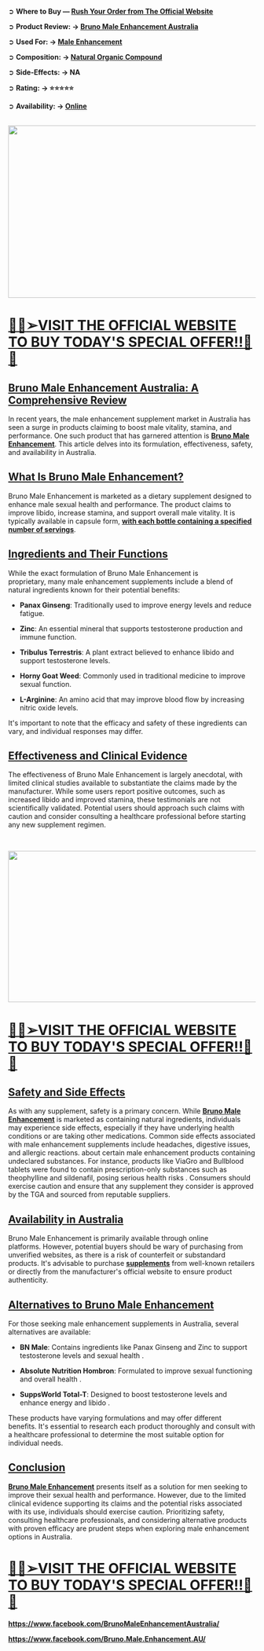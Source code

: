 <p>➲&nbsp;<strong>Where to Buy &mdash;&nbsp;<a href="https://www.facebook.com/Bruno.Male.Enhancement.AU/">Rush Your Order from The Official Website</a></strong></p>
<p>➲&nbsp;<strong>Product Review: &rarr;&nbsp;<a href="https://www.facebook.com/BrunoMaleEnhancementAustralia/">Bruno Male Enhancement Australia</a></strong></p>
<p>➲&nbsp;<strong>Used For: &rarr;&nbsp;<a href="https://www.facebook.com/groups/brunomaleenhancementau/">Male Enhancement</a></strong></p>
<p>➲&nbsp;<strong>Composition: &rarr;&nbsp;<a href="https://www.facebook.com/groups/brunomaleenhancementaustralia/">Natural Organic Compound</a></strong></p>
<p>➲&nbsp;<strong>Side-Effects: &rarr; NA</strong></p>
<p>➲&nbsp;<strong>Rating: &rarr; ⭐⭐⭐⭐⭐</strong></p>
<p>➲&nbsp;<strong>Availability: &rarr;&nbsp;<a href="https://www.facebook.com/Bruno.Male.Enhancement.AU/">Online</a></strong></p>
<div class="separator">&nbsp;</div>
<div class="separator"><a href="https://www.facebook.com/Bruno.Male.Enhancement.AU/" target="_blank" rel="nofollow"><img src="https://blogger.googleusercontent.com/img/b/R29vZ2xl/AVvXsEjNlm3lfCYA2m0m65NxprURK6JN2a_wq5rhRSRQ3ZMO6WJD8vT0-sVLRNW6TmAS4CriQ8wgja8hv4v5q1Bll0_ZeyezpHYcYrvvnSRgrko1HEbe0YaDnY6IXsFBKZ-jKLKfpDU1IRU8-5WWuPikaFmpl982_0Y1mKig0HolbQwK-ykrJthFqqX7ReDguaI/w561-h351/490108146_122096710496840745_5530228608033401934_n.jpg" alt="" width="561" height="351" border="0" data-original-height="400" data-original-width="640" /></a></div>
<h1><u>👀💥<strong><a href="https://www.facebook.com/Bruno.Male.Enhancement.AU/" target="_blank" rel="nofollow">➢VISIT THE OFFICIAL WEBSITE TO BUY TODAY'S SPECIAL OFFER!!</a></strong>👀💥</u></h1>
<h2><strong data-end="100" data-start="40"><u>Bruno Male Enhancement Australia: A Comprehensive Review</u></strong></h2>
<p class="" data-end="290" data-start="102"><span class="relative -mx-px my-[-0.2rem] rounded px-px py-[0.2rem] transition-colors duration-100 ease-in-out">In recent years, the male enhancement supplement market in Australia has seen a surge in products claiming to boost male vitality, stamina, and performance.</span>&nbsp;One such product that has garnered attention is&nbsp;<strong data-end="214" data-start="188"><u><a href="https://www.facebook.com/Bruno.Male.Enhancement.AU/" target="_blank" rel="nofollow">Bruno Male Enhancement</a></u></strong>.&nbsp;<span class="relative -mx-px my-[-0.2rem] rounded px-px py-[0.2rem] transition-colors duration-100 ease-in-out">This article delves into its formulation, effectiveness, safety, and availability in Australia.</span></p>
<h2><strong data-end="339" data-start="301"><u>What Is Bruno Male Enhancement?</u></strong></h2>
<p class="" data-end="497" data-start="341"><span class="relative -mx-px my-[-0.2rem] rounded px-px py-[0.2rem] transition-colors duration-100 ease-in-out">Bruno Male Enhancement is marketed as a dietary supplement designed to enhance male sexual health and performance.</span>&nbsp;<span class="relative -mx-px my-[-0.2rem] rounded px-px py-[0.2rem] transition-colors duration-100 ease-in-out">The product claims to improve libido, increase stamina, and support overall male vitality.</span>&nbsp;<span class="relative -mx-px my-[-0.2rem] rounded px-px py-[0.2rem] transition-colors duration-100 ease-in-out">It is typically available in capsule form,&nbsp;<u><strong><a href="https://www.facebook.com/BrunoMaleEnhancementAustralia/" target="_blank" rel="nofollow">with each bottle containing a specified number of servings</a></strong></u>.</span></p>
<h2><strong data-end="546" data-start="508"><u>Ingredients and Their Functions</u></strong></h2>
<p class="" data-end="666" data-start="548"><span class="relative -mx-px my-[-0.2rem] rounded px-px py-[0.2rem] transition-colors duration-100 ease-in-out">While the exact formulation of Bruno Male Enhancement is proprietary,</span>&nbsp;<span class="relative -mx-px my-[-0.2rem] rounded px-px py-[0.2rem] transition-colors duration-100 ease-in-out">many male enhancement supplements include a blend of natural ingredients known for their potential benefits:</span></p>
<ul data-end="1007" data-start="668">
<li class="" data-end="728" data-start="668">
<p class="" data-end="728" data-start="670"><strong data-end="687" data-start="670">Panax Ginseng</strong>:&nbsp;<span class="relative -mx-px my-[-0.2rem] rounded px-px py-[0.2rem] transition-colors duration-100 ease-in-out">Traditionally used to improve energy levels and reduce fatigue.</span></p>
</li>
<li class="" data-end="780" data-start="729">
<p class="" data-end="780" data-start="731"><strong data-end="739" data-start="731">Zinc</strong>:&nbsp;<span class="relative -mx-px my-[-0.2rem] rounded px-px py-[0.2rem] transition-colors duration-100 ease-in-out">An essential mineral that supports testosterone production and immune function.</span></p>
</li>
<li class="" data-end="847" data-start="781">
<p class="" data-end="847" data-start="783"><strong data-end="806" data-start="783">Tribulus Terrestris</strong>:&nbsp;<span class="relative -mx-px my-[-0.2rem] rounded px-px py-[0.2rem] transition-colors duration-100 ease-in-out">A plant extract believed to enhance libido and support testosterone levels.</span></p>
</li>
<li class="" data-end="910" data-start="848">
<p class="" data-end="910" data-start="850"><strong data-end="869" data-start="850">Horny Goat Weed</strong>:&nbsp;<span class="relative -mx-px my-[-0.2rem] rounded px-px py-[0.2rem] transition-colors duration-100 ease-in-out">Commonly used in traditional medicine to improve sexual function.</span></p>
</li>
<li class="" data-end="1007" data-start="911">
<p class="" data-end="1007" data-start="913"><strong data-end="927" data-start="913">L-Arginine</strong>:&nbsp;<span class="relative -mx-px my-[-0.2rem] rounded px-px py-[0.2rem] transition-colors duration-100 ease-in-out">An amino acid that may improve blood flow by increasing nitric oxide levels.</span></p>
</li>
</ul>
<p class="" data-end="1087" data-start="1009"><span class="relative -mx-px my-[-0.2rem] rounded px-px py-[0.2rem] transition-colors duration-100 ease-in-out">It's important to note that the efficacy and safety of these ingredients can vary, and individual responses may differ.</span></p>
<h2><strong data-end="1140" data-start="1098"><u>Effectiveness and Clinical Evidence</u></strong></h2>
<p class="" data-end="1300" data-start="1142"><span class="relative -mx-px my-[-0.2rem] rounded px-px py-[0.2rem] transition-colors duration-100 ease-in-out">The effectiveness of Bruno Male Enhancement is largely anecdotal, with limited clinical studies available to substantiate the claims made by the manufacturer.</span>&nbsp;<span class="relative -mx-px my-[-0.2rem] rounded px-px py-[0.2rem] transition-colors duration-100 ease-in-out">While some users report positive outcomes, such as increased libido and improved stamina, these testimonials are not scientifically validated.</span>&nbsp;<span class="relative -mx-px my-[-0.2rem] rounded px-px py-[0.2rem] transition-colors duration-100 ease-in-out">Potential users should approach such claims with caution and consider consulting a healthcare professional before starting any new supplement regimen.</span></p>
<p class="" data-end="1300" data-start="1142">&nbsp;</p>
<div class="separator"><a href="https://www.facebook.com/Bruno.Male.Enhancement.AU/" target="_blank" rel="nofollow"><img src="https://blogger.googleusercontent.com/img/b/R29vZ2xl/AVvXsEgQ732dPNaZlEDbxE6UDKOKiQbNW5U3bPNjLPJyDkt-DQGbX7xpUDaKK5TMAdS1UdrkRzMRgmxBPtpM-G-IwtAgql0wBf0fHMKA-T02Ym1CAD_PNtO5e9IA8RMlXx2NNsnLfKZsrhUaTfn1u8y0XPBlbkfVXT1Be-Ekuzsdb8Cfww0ZoyutugpRZODcjm0/w566-h308/68747470733a2f2f626c6f676765722e676f6f676c6575736572636f6e74656e742e636f6d2f696d672f622f523239765a32786c2f415676587345672d77623561634c4c7a6262694b44697830646648525a304649455277644d757177705a796c646f395872486b446c6c4.jpg" alt="" width="566" height="308" border="0" data-original-height="332" data-original-width="610" /></a></div>
<h1><u>👀💥<strong><a href="https://www.facebook.com/Bruno.Male.Enhancement.AU/" target="_blank" rel="nofollow">➢VISIT THE OFFICIAL WEBSITE TO BUY TODAY'S SPECIAL OFFER!!</a></strong>👀💥</u></h1>
<h2><strong data-end="1341" data-start="1311"><u>Safety and Side Effects</u></strong></h2>
<p class="" data-end="1541" data-start="1343"><span class="relative -mx-px my-[-0.2rem] rounded px-px py-[0.2rem] transition-colors duration-100 ease-in-out">As with any supplement, safety is a primary concern.</span>&nbsp;<span class="relative -mx-px my-[-0.2rem] rounded px-px py-[0.2rem] transition-colors duration-100 ease-in-out">While&nbsp;<strong data-end="214" data-start="188"><u><a href="https://www.facebook.com/Bruno.Male.Enhancement.AU/" target="_blank" rel="nofollow">Bruno Male Enhancement</a></u></strong>&nbsp;is marketed as containing natural ingredients,</span>&nbsp;<span class="relative -mx-px my-[-0.2rem] rounded px-px py-[0.2rem] transition-colors duration-100 ease-in-out">individuals may experience side effects, especially if they have underlying health conditions or are taking other medications.</span>&nbsp;<span class="relative -mx-px my-[-0.2rem] rounded px-px py-[0.2rem] transition-colors duration-100 ease-in-out">Common side effects associated with male enhancement supplements include headaches, digestive issues, and allergic reactions.</span><span class="relative -mx-px my-[-0.2rem] rounded px-px py-[0.2rem] transition-colors duration-100 ease-in-out">&nbsp;about certain male enhancement products containing undeclared substances.</span>&nbsp;<span class="relative -mx-px my-[-0.2rem] rounded px-px py-[0.2rem] transition-colors duration-100 ease-in-out">For instance, products like ViaGro and Bullblood tablets were found to contain prescription-only substances such as theophylline and sildenafil, posing serious health risks</span>&nbsp;.&nbsp;<span class="relative -mx-px my-[-0.2rem] rounded px-px py-[0.2rem] transition-colors duration-100 ease-in-out">Consumers should exercise caution and ensure that any supplement they consider is approved by the TGA and sourced from reputable suppliers.</span></p>
<h2><strong data-end="1785" data-start="1753"><u>Availability in Australia</u></strong></h2>
<p class="" data-end="1945" data-start="1787"><span class="relative -mx-px my-[-0.2rem] rounded px-px py-[0.2rem] transition-colors duration-100 ease-in-out">Bruno Male Enhancement is primarily available through online platforms.</span>&nbsp;<span class="relative -mx-px my-[-0.2rem] rounded px-px py-[0.2rem] transition-colors duration-100 ease-in-out">However, potential buyers should be wary of purchasing from unverified websites, as there is a risk of counterfeit or substandard products.</span>&nbsp;<span class="relative -mx-px my-[-0.2rem] rounded px-px py-[0.2rem] transition-colors duration-100 ease-in-out">It's advisable to purchase&nbsp;<strong><u><a href="https://www.facebook.com/groups/brunomaleenhancementau/" target="_blank" rel="nofollow">supplements</a></u></strong>&nbsp;from well-known retailers or directly from the manufacturer's official website to ensure product authenticity.</span></p>
<h2><strong data-end="2001" data-start="1956"><u>Alternatives to Bruno Male Enhancement</u></strong></h2>
<p class="" data-end="2081" data-start="2003"><span class="relative -mx-px my-[-0.2rem] rounded px-px py-[0.2rem] transition-colors duration-100 ease-in-out">For those seeking male enhancement supplements in Australia, several alternatives are available:</span></p>
<ul data-end="2445" data-start="2083">
<li class="" data-end="2178" data-start="2083">
<p class="" data-end="2178" data-start="2085"><strong data-end="2096" data-start="2085">BN Male</strong>:&nbsp;<span class="relative -mx-px my-[-0.2rem] rounded px-px py-[0.2rem] transition-colors duration-100 ease-in-out">Contains ingredients like Panax Ginseng and Zinc to support testosterone levels and sexual health</span>&nbsp;.</p>
</li>
<li class="" data-end="2293" data-start="2179">
<p class="" data-end="2293" data-start="2181"><strong data-end="2211" data-start="2181">Absolute Nutrition Hombron</strong>:&nbsp;<span class="relative -mx-px my-[-0.2rem] rounded px-px py-[0.2rem] transition-colors duration-100 ease-in-out">Formulated to improve sexual functioning and overall health</span>&nbsp;.</p>
</li>
<li class="" data-end="2445" data-start="2294">
<p class="" data-end="2445" data-start="2296"><strong data-end="2318" data-start="2296">SuppsWorld Total-T</strong>:&nbsp;<span class="relative -mx-px my-[-0.2rem] rounded px-px py-[0.2rem] transition-colors duration-100 ease-in-out">Designed to boost testosterone levels and enhance energy and libido</span>&nbsp;.</p>
</li>
</ul>
<p class="" data-end="2571" data-start="2447"><span class="relative -mx-px my-[-0.2rem] rounded px-px py-[0.2rem] transition-colors duration-100 ease-in-out">These products have varying formulations and may offer different benefits.</span>&nbsp;<span class="relative -mx-px my-[-0.2rem] rounded px-px py-[0.2rem] transition-colors duration-100 ease-in-out">It's essential to research each product thoroughly and consult with a healthcare professional to determine the most suitable option for individual needs.</span></p>
<h2><strong data-end="2599" data-start="2582"><u>Conclusion</u></strong></h2>
<p class="" data-end="2767" data-start="2601"><span class="relative -mx-px my-[-0.2rem] rounded px-px py-[0.2rem] transition-colors duration-100 ease-in-out"><strong data-end="214" data-start="188"><u><a href="https://www.facebook.com/Bruno.Male.Enhancement.AU/" target="_blank" rel="nofollow">Bruno Male Enhancement</a></u></strong>&nbsp;presents itself as a solution for men seeking to improve their sexual health and performance.</span>&nbsp;<span class="relative -mx-px my-[-0.2rem] rounded px-px py-[0.2rem] transition-colors duration-100 ease-in-out">However, due to the limited clinical evidence supporting its claims and the potential risks associated with its use, individuals should exercise caution.</span>&nbsp;<span class="relative -mx-px my-[-0.2rem] rounded px-px py-[0.2rem] transition-colors duration-100 ease-in-out">Prioritizing safety, consulting healthcare professionals, and considering alternative products with proven efficacy are prudent steps when exploring male enhancement options in Australia.</span></p>
<h1><u>👀💥<strong><a href="https://www.facebook.com/Bruno.Male.Enhancement.AU/" target="_blank" rel="nofollow">➢VISIT THE OFFICIAL WEBSITE TO BUY TODAY'S SPECIAL OFFER!!</a></strong>👀💥</u></h1>
<p align="left"><strong><a href="https://www.facebook.com/BrunoMaleEnhancementAustralia/">https://www.facebook.com/BrunoMaleEnhancementAustralia/</a></strong></p>
<p align="left"><strong><a href="https://www.facebook.com/Bruno.Male.Enhancement.AU/">https://www.facebook.com/Bruno.Male.Enhancement.AU/</a></strong></p>
<div>&nbsp;</div>
